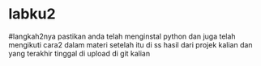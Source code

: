 # labku2
#langkah2nya
pastikan anda telah menginstal python dan juga telah mengikuti cara2 dalam materi
setelah itu di ss hasil dari projek kalian
dan yang terakhir tinggal di upload di git kalian
